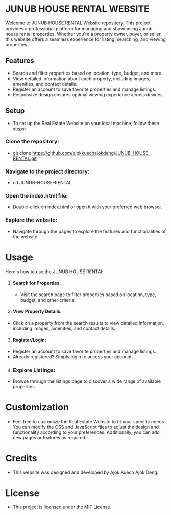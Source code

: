 # JUNUB HOUSE RENTAL WEBSITE
Welcome to JUNUB HOUSE RENTAL Website repository. This project provides a professional platform for managing and showcasing Junub house rental properties. Whether you're a property owner, buyer, or seller, this website offers a seamless experience for listing, searching, and viewing properties.

## Features
- Search and filter properties based on location, type, budget, and more.
- View detailed information about each property, including images, amenities, and contact details.
- Register an account to save favorite properties and manage listings.
- Responsive design ensures optimal viewing experience across devices.

## Setup
- To set up the Real Estate Website on your local machine, follow these steps:

### Clone the repository:
- git clone https://github.com/ajokkuechajokdeng/JUNUB-HOUSE-RENTAL.git

### Navigate to the project directory:
- cd JUNUB-HOUSE-RENTAL

### Open the index.html file:
- Double-click on index.html or open it with your preferred web browser.

### Explore the website:
- Navigate through the pages to explore the features and functionalities of the website.

# Usage
Here's how to use the JUNUB HOUSE RENTAl:

1. #### Search for Properties:
   - Visit the search page to filter properties based on location, type, budget, and other criteria.

2. #### View Property Details:
  - Click on a property from the search results to view detailed information, including images, amenities, and contact details.

3. #### Register/Login:
- Register an account to save favorite properties and manage listings.
- Already registered? Simply login to access your account.

4. ### Explore Listings:
- Browse through the listings page to discover a wide range of available properties.

# Customization
- Feel free to customize the Real Estate Website to fit your specific needs. You can modify the CSS and JavaScript files to adjust the design and functionality according to your preferences. Additionally, you can add new pages or features as required.

# Credits
- This website was designed and developed by Ajok Kuech Ajok Deng.

# License
- This project is licensed under the MIT License.

